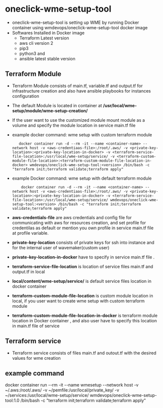 # oneclick-wme-setup-tool

- oneclick-wme-setup-tool is setting up WME by running Docker container using wmdevops/oneclick-wme-setup-tool docker image
- Softwares Installed in Docker image
  - Terraform Latest version
  - aws cli version 2
  - pip3
  - python3 and
  - ansible latest stable version

## Terraform Module
  
- Terraform Module consists of main.tf, variable.tf and output.tf for infrastructure creation and also have ansible playbooks for instances configuration
- The default Module is located in container at **/usr/local/wme-setup/module/wme-setup-creation/**
- If the user want to use the customized module mount module as a volume and specify the module location in service main.tf file
- example docker command: wme setup with custom terraform module
  
  ```shell
     docker container run -d --rm -it --name <container-name> --network host -v <aws-credentiaas-file>:/root/.aws/ -v <private-key-location>:<private-key-location-in-docker> -v <terraform-service-file-location>:/usr/local/wme-setup/service/ -v <terraform-custom-module-file-location>:<terraform-custom-module-file-location-in-docker> wmdevops/oneclick-wme-setup-tool:<version> /bin/bash -c "terraform init;terraform validate;terraform apply"
  ```

- example Docker command: wme setup with default terraform module

    ```shell
        docker container run -d --rm -it --name <container-name> --network host -v <aws-credentiaas-file>:/root/.aws/ -v <private-key-location>:<private-key-location-in-docker> -v <terraform-service-file-location>:/usr/local/wme-setup/service/ wmdevops/oneclick-wme-setup-tool:<version> /bin/bash -c "terraform init;terraform validate;terraform apply"
    ```

- **aws-credentials-file** are aws credentials and config file for communicating with aws for resources creation, and set profile for credentilas as default or mention you own profile in service main.tf file at profile variable.
- **private-key-location** consists of private keys for ssh into instance and for the internal user of wavemaker(custom user)
- **private-key-location-in-docker** have to specify in service main.tf file .
- **terraform-service-file-location** is location of service files main.tf and output.tf in local
- **local/content/wme-setup/service/** is default service files location in docker container
- **terraform-custom-module-file-location** is custom module location in local, if you user want to create wme setup with custom terraform module
- **terraform-custom-module-file-location-in-docker** is terraform module location in Docker container , and also user have to specify this location in main.tf file of service

## Terraform service

- Terraform service consists of files main.tf and outout.tf with the desired values for wme creation

## example command

 docker container run --rm -it --name wmesetup --network host -v ~/.aws:/root/.aws/  -v ~/pemfile:/usr/local/private_key/ -v ~/services:/usr/local/wme-setup/service/ wmdevops/oneclick-wme-setup-tool:1.0 /bin/bash -c "terraform init;terraform validate;terraform apply"
